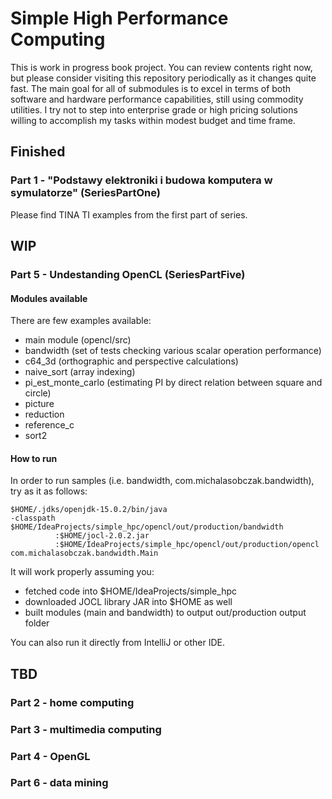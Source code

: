 # Simple High Performance Computing

This is work in progress book project. You can review contents right now, but please consider visiting this 
repository periodically as it changes quite fast. The main goal for all of submodules is to excel in terms of both 
software and hardware performance capabilities, still using commodity utilities. I try not to step into enterprise 
grade or high pricing solutions willing to accomplish my tasks within modest budget and time frame.

## Finished

### Part 1 - "Podstawy elektroniki i budowa komputera w symulatorze" (SeriesPartOne)
Please find TINA TI examples from the first part of series.

## WIP

### Part 5 - Undestanding OpenCL (SeriesPartFive)

#### Modules available

There are few examples available:
- main module (opencl/src)
- bandwidth (set of tests checking various scalar operation performance)
- c64_3d (orthographic and perspective calculations)      
- naive_sort (array indexing)
- pi_est_monte_carlo (estimating PI by direct relation between square and circle)
- picture
- reduction
- reference_c
- sort2

#### How to run

In order to run samples (i.e. bandwidth, com.michalasobczak.bandwidth), try as it as follows:

```
$HOME/.jdks/openjdk-15.0.2/bin/java 
-classpath $HOME/IdeaProjects/simple_hpc/opencl/out/production/bandwidth
          :$HOME/jocl-2.0.2.jar
          :$HOME/IdeaProjects/simple_hpc/opencl/out/production/opencl com.michalasobczak.bandwidth.Main
```

It will work properly assuming you:
- fetched code into $HOME/IdeaProjects/simple_hpc
- downloaded JOCL library JAR into $HOME as well
- built modules (main and bandwidth) to output out/production output folder

You can also run it directly from IntelliJ or other IDE.

## TBD

### Part 2 - home computing

### Part 3 - multimedia computing

### Part 4 - OpenGL

### Part 6 - data mining
